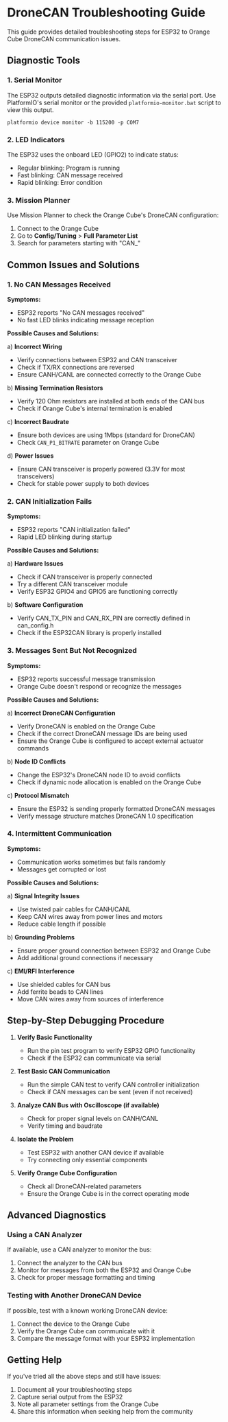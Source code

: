 # DroneCAN Troubleshooting Guide

This guide provides detailed troubleshooting steps for ESP32 to Orange Cube DroneCAN communication issues.

## Diagnostic Tools

### 1. Serial Monitor

The ESP32 outputs detailed diagnostic information via the serial port. Use PlatformIO's serial monitor or the provided `platformio-monitor.bat` script to view this output.

```
platformio device monitor -b 115200 -p COM7
```

### 2. LED Indicators

The ESP32 uses the onboard LED (GPIO2) to indicate status:
- Regular blinking: Program is running
- Fast blinking: CAN message received
- Rapid blinking: Error condition

### 3. Mission Planner

Use Mission Planner to check the Orange Cube's DroneCAN configuration:
1. Connect to the Orange Cube
2. Go to **Config/Tuning** > **Full Parameter List**
3. Search for parameters starting with "CAN_"

## Common Issues and Solutions

### 1. No CAN Messages Received

**Symptoms:**
- ESP32 reports "No CAN messages received"
- No fast LED blinks indicating message reception

**Possible Causes and Solutions:**

a) **Incorrect Wiring**
   - Verify connections between ESP32 and CAN transceiver
   - Check if TX/RX connections are reversed
   - Ensure CANH/CANL are connected correctly to the Orange Cube

b) **Missing Termination Resistors**
   - Verify 120 Ohm resistors are installed at both ends of the CAN bus
   - Check if Orange Cube's internal termination is enabled

c) **Incorrect Baudrate**
   - Ensure both devices are using 1Mbps (standard for DroneCAN)
   - Check `CAN_P1_BITRATE` parameter on Orange Cube

d) **Power Issues**
   - Ensure CAN transceiver is properly powered (3.3V for most transceivers)
   - Check for stable power supply to both devices

### 2. CAN Initialization Fails

**Symptoms:**
- ESP32 reports "CAN initialization failed"
- Rapid LED blinking during startup

**Possible Causes and Solutions:**

a) **Hardware Issues**
   - Check if CAN transceiver is properly connected
   - Try a different CAN transceiver module
   - Verify ESP32 GPIO4 and GPIO5 are functioning correctly

b) **Software Configuration**
   - Verify CAN_TX_PIN and CAN_RX_PIN are correctly defined in can_config.h
   - Check if the ESP32CAN library is properly installed

### 3. Messages Sent But Not Recognized

**Symptoms:**
- ESP32 reports successful message transmission
- Orange Cube doesn't respond or recognize the messages

**Possible Causes and Solutions:**

a) **Incorrect DroneCAN Configuration**
   - Verify DroneCAN is enabled on the Orange Cube
   - Check if the correct DroneCAN message IDs are being used
   - Ensure the Orange Cube is configured to accept external actuator commands

b) **Node ID Conflicts**
   - Change the ESP32's DroneCAN node ID to avoid conflicts
   - Check if dynamic node allocation is enabled on the Orange Cube

c) **Protocol Mismatch**
   - Ensure the ESP32 is sending properly formatted DroneCAN messages
   - Verify message structure matches DroneCAN 1.0 specification

### 4. Intermittent Communication

**Symptoms:**
- Communication works sometimes but fails randomly
- Messages get corrupted or lost

**Possible Causes and Solutions:**

a) **Signal Integrity Issues**
   - Use twisted pair cables for CANH/CANL
   - Keep CAN wires away from power lines and motors
   - Reduce cable length if possible

b) **Grounding Problems**
   - Ensure proper ground connection between ESP32 and Orange Cube
   - Add additional ground connections if necessary

c) **EMI/RFI Interference**
   - Use shielded cables for CAN bus
   - Add ferrite beads to CAN lines
   - Move CAN wires away from sources of interference

## Step-by-Step Debugging Procedure

1. **Verify Basic Functionality**
   - Run the pin test program to verify ESP32 GPIO functionality
   - Check if the ESP32 can communicate via serial

2. **Test Basic CAN Communication**
   - Run the simple CAN test to verify CAN controller initialization
   - Check if CAN messages can be sent (even if not received)

3. **Analyze CAN Bus with Oscilloscope (if available)**
   - Check for proper signal levels on CANH/CANL
   - Verify timing and baudrate

4. **Isolate the Problem**
   - Test ESP32 with another CAN device if available
   - Try connecting only essential components

5. **Verify Orange Cube Configuration**
   - Check all DroneCAN-related parameters
   - Ensure the Orange Cube is in the correct operating mode

## Advanced Diagnostics

### Using a CAN Analyzer

If available, use a CAN analyzer to monitor the bus:
1. Connect the analyzer to the CAN bus
2. Monitor for messages from both the ESP32 and Orange Cube
3. Check for proper message formatting and timing

### Testing with Another DroneCAN Device

If possible, test with a known working DroneCAN device:
1. Connect the device to the Orange Cube
2. Verify the Orange Cube can communicate with it
3. Compare the message format with your ESP32 implementation

## Getting Help

If you've tried all the above steps and still have issues:
1. Document all your troubleshooting steps
2. Capture serial output from the ESP32
3. Note all parameter settings from the Orange Cube
4. Share this information when seeking help from the community
